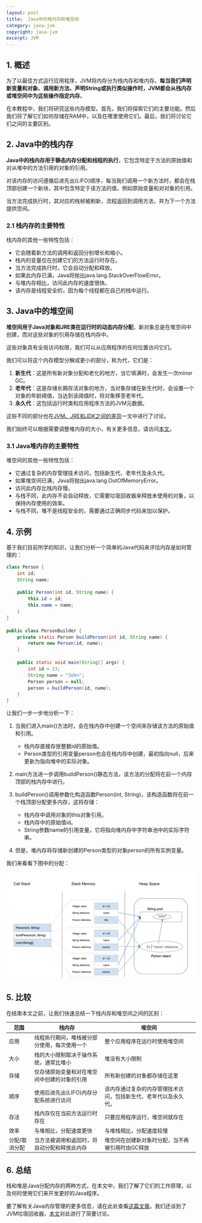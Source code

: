 ```yaml
---
layout: post
title:  Java中的栈内存和堆空间
category: java-jvm
copyright: java-jvm
excerpt: JVM
---
```


## 1. 概述

为了以最佳方式运行应用程序，JVM将内存分为栈内存和堆内存。**每当我们声明新变量和对象、调用新方法、声明String或执行类似操作时，JVM都会从栈内存或堆空间中为这些操作指定内存**。

在本教程中，我们将研究这些内存模型。首先，我们将探索它们的主要功能。然后我们将了解它们如何存储在RAM中，以及在哪里使用它们。最后，我们将讨论它们之间的主要区别。

## 2. Java中的栈内存

**Java中的栈内存用于静态内存分配和线程的执行**，它包含特定于方法的原始值和对从堆中的方法引用的对象的引用。

对该内存的访问遵循后进先出(LIFO)顺序，每当我们调用一个新方法时，都会在栈顶部创建一个新块，其中包含特定于该方法的值，例如原始变量和对对象的引用。

当方法完成执行时，其对应的栈帧被刷新，流程返回到调用方法，并为下一个方法提供空间。

### 2.1 栈内存的主要特性

栈内存的其他一些特性包括：

-   它会随着新方法的调用和返回分别增长和缩小。
-   栈内的变量仅在创建它们的方法运行时存在。
-   当方法完成执行时，它会自动分配和释放。
-   如果此内存已满，Java将抛出java.lang.StackOverFlowError。
-   与堆内存相比，访问此内存的速度很快。
-   该内存是线程安全的，因为每个线程都在自己的栈中运行。

## 3. Java中的堆空间

**堆空间用于Java对象和JRE类在运行时的动态内存分配**，新对象总是在堆空间中创建，而对这些对象的引用存储在栈内存中。

这些对象具有全局访问权限，我们可以从应用程序的任何位置访问它们。

我们可以将这个内存模型分解成更小的部分，称为代，它们是：

1. **新生代**：这是所有新对象分配和老化的地方，当它填满时，会发生一次minor GC。
2. **老年代**：这是存储长期存活对象的地方，当对象存储在新生代时，会设置一个对象的年龄阈值，当达到该阈值时，将对象移至老年代。
3. **永久代**：这包括运行时类和应用程序方法的JVM元数据。

这些不同的部分也在[JVM、JRE和JDK之间的差异](https://www.baeldung.com/jvm-vs-jre-vs-jdk)一文中进行了讨论。

我们始终可以根据需要调整堆内存的大小，有关更多信息，请访问[本文](https://www.baeldung.com/jvm-parameters)。

### 3.1 Java堆内存的主要特性

堆空间的其他一些特性包括：

-   它通过复杂的内存管理技术访问，包括新生代、老年代及永久代。
-   如果堆空间已满，Java将抛出java.lang.OutOfMemoryError。
-   访问此内存比栈内存慢。
-   与栈不同，此内存不会自动释放，它需要垃圾回收器来释放未使用的对象，以保持内存使用的效率。
-   与栈不同，堆不是线程安全的，需要通过正确同步代码来加以保护。

## 4. 示例

基于我们目前所学的知识，让我们分析一个简单的Java代码来评估内存是如何管理的：

```java
class Person {
    int id;
    String name;

    public Person(int id, String name) {
        this.id = id;
        this.name = name;
    }
}

public class PersonBuilder {
    private static Person buildPerson(int id, String name) {
        return new Person(id, name);
    }

    public static void main(String[] args) {
        int id = 23;
        String name = "John";
        Person person = null;
        person = buildPerson(id, name);
    }
}
```

让我们一步一步地分析一下：

1.  当我们进入main()方法时，会在栈内存中创建一个空间来存储该方法的原始值和引用。

    -   栈内存直接存放整数id的原始值。
    -   Person类型的引用变量person也会在栈内存中创建，最初指向null，后来更新为指向堆中的实际对象。
    
2.  main方法进一步调用buildPerson()静态方法，该方法的分配将在前一个内存顶部的栈内存中进行。

3.  buildPerson()调用参数化构造函数Person(int, String)，该构造函数将在前一个栈顶部分配更多内存，这将存储：

    -   栈内存中调用对象的this对象引用。
    -   栈内存中的原始值id。
    -   String参数name的引用变量，它将指向堆内存中字符串池中的实际字符串。

4.  但是，堆内存将存储新创建的Person类型的对象person的所有实例变量。

我们来看看下图中的分配：

![](/assets/images/2025/javajvm/javastackheap01.png)

## 5. 比较

在结束本文之前，让我们快速总结一下栈内存和堆空间之间的区别：

| 范围      | 栈内存                                            | 堆空间                              |
|---------| ------------------------------------------------- |----------------------------------|
| 应用      | 线程执行期间，堆栈被分部分使用，每次使用一个          | 整个应用程序在运行时使用堆空间                  |
| 大小      | 栈的大小限制取决于操作系统，通常比堆小    | 堆没有大小限制                          |
| 存储      | 仅存储原始变量和对在堆空间中创建的对象的引用          | 所有新创建的对象都存储在这里                   |
| 顺序      | 使用后进先出(LIFO)内存分配系统进行访问            | 该内存通过复杂的内存管理技术访问，包括新生代、老年代以及永久代。 |
| 存活      | 栈内存仅在当前方法运行时存在                     | 只要应用程序运行，堆空间就存在                  |
| 效率      | 与堆相比，分配速度更快                            | 与堆栈相比，分配速度较慢                     |
| 分配/取消分配 | 当方法被调用和返回时，将自动分配和释放此内存 | 堆空间在创建新对象时分配，当不再被引用时由GC释放        |

## 6. 总结

栈和堆是Java分配内存的两种方式，在本文中，我们了解了它们的工作原理，以及何时使用它们来开发更好的Java程序。

要了解有关Java内存管理的更多信息，请在此处查看[这篇文章](https://www.baeldung.com/java-memory-management-interview-questions)。我们还谈到了JVM垃圾回收器，[本文](https://www.baeldung.com/jvm-garbage-collectors)对此进行了简要讨论。